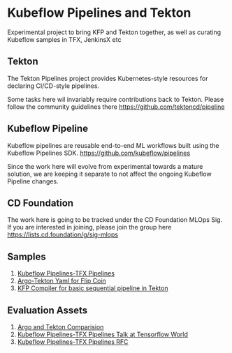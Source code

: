 # Kubeflow Pipelines and Tekton
Experimental project to bring KFP and Tekton together, as well as curating Kubeflow samples in TFX, JenkinsX etc

## Tekton
The Tekton Pipelines project provides Kubernetes-style resources for declaring CI/CD-style pipelines.

Some tasks here wil invariably require contributions back to Tekton. Please follow the community guidelines there
https://github.com/tektoncd/pipeline

## Kubeflow Pipeline
Kubeflow pipelines are reusable end-to-end ML workflows built using the Kubeflow Pipelines SDK. 
https://github.com/kubeflow/pipelines

Since the work here will evolve from experimental towards a mature solution, we are keeping it separate to not affect the ongoing Kubeflow Pipeline changes. 

## CD Foundation

The work here is going to be tracked under the CD Foundation MLOps Sig. If you are interested in joining, please join the group here
https://lists.cd.foundation/g/sig-mlops

## Samples

1. [Kubeflow Pipelines-TFX Pipelines](/samples/kfp-tfx)
2. [Argo-Tekton Yaml for Flip Coin](/samples/kfp-tekton)
3. [KFP Compiler for basic sequential pipeline in Tekton](sdk/README.md)

## Evaluation Assets
1. [Argo and Tekton Comparision](https://docs.google.com/document/d/12sBWo2h-cqNTKqgfFt8ria5thJDbx7U-qjV5odDhfJw/edit?usp=sharing)
2. [Kubeflow Pipelines-TFX Pipelines Talk at Tensorflow World](https://www.slideshare.net/AnimeshSingh/hybrid-cloud-kubeflow-and-tensorflow-extended-tfx)
3. [Kubeflow Pipelines-TFX Pipelines RFC](https://docs.google.com/document/d/1_n3q0mNOr7gUSM04yaA0e5BO9RrS0Vkh1cNCyrB07WM/edit)
